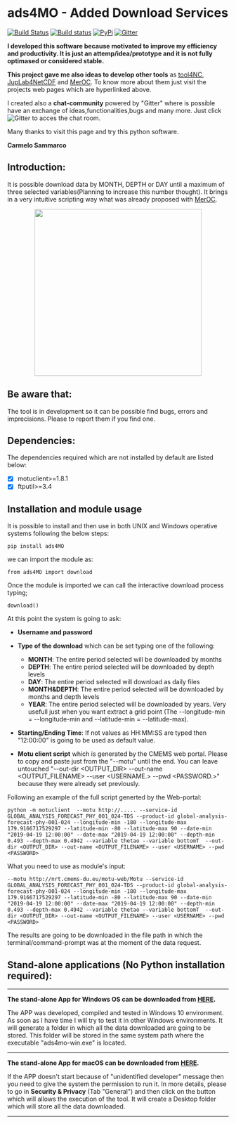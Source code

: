 
# ads4MO - Added Download Services 

[![Build Status](https://travis-ci.com/carmelosammarco/ads4mo.png)](https://travis-ci.com/carmelosammarco/ads4mo) [![Build status](https://ci.appveyor.com/api/projects/status/y4glc7d7ccjb8diq?svg=true)](https://ci.appveyor.com/project/carmelosammarco/ads4mo) [![PyPi](https://img.shields.io/badge/PyPi-Project-yellow.svg)](https://pypi.org/project/ads4MO/) [![Gitter](https://badges.gitter.im/ads4mo/community.svg)](https://gitter.im/ads4mo/community?utm_source=badge&utm_medium=badge&utm_campaign=pr-badge) 

**I developed this software because motivated to improve my efficiency and productivity. It is just an attemp/idea/prototype and it is not fully optimased or considered stable.**

**This project gave me also ideas to develop other tools** as [tool4NC](https://github.com/carmelosammarco/tool4NC), [JupLab4NetCDF](https://github.com/carmelosammarco/JupLab4NetCDF) and [MerOC](https://github.com/carmelosammarco/MerOC). To know more about them just visit the projects web pages which are hyperlinked above.

I created also a **chat-community** powered by "Gitter" where is possible have an exchange of ideas,functionalities,bugs and many more. Just click ![Gitter](https://badges.gitter.im/ads4mo/community.svg) to acces the chat room.

Many thanks to visit this page and try this python software.

**Carmelo Sammarco**

## Introduction:
It is possible download data by MONTH, DEPTH or DAY until a maximum of three selected variables(Planning to increase this number thought).
It brings in a very intuitive scripting way what was already proposed with [MerOC](https://github.com/carmelosammarco/MerOC).

<p align="center">
  <img width="" height="380" src="DATA/FILE.gif">
</p>

## Be aware that:

The tool is in development so it can be possible find bugs, errors and imprecisions. Please to report them if you find one.

## Dependencies:

The dependencies required which are not installed by default are listed below:

- [x] motuclient>=1.8.1
- [x] ftputil>=3.4

## Installation and module usage

It is possible to install and then use in both UNIX and Windows operative systems following the below steps:

```
pip install ads4MO
```
we can import the module as:

```
from ads4MO import download
```
Once the module is imported we can call the interactive download process typing;

```
download()
```

At this point the system is going to ask:

- **Username and password**

- **Type of the download** which can be set typing one of the following:

     - **MONTH**: The entire period selected will be downloaded by months
     - **DEPTH**: The entire period selected will be downloaded by depth levels
     - **DAY**: The entire period selected will download as daily files
     - **MONTH&DEPTH**: The entire period selected will be downloaded by months and depth levels
     - **YEAR**: The entire period selected will be downloaded by years. Very usefull just when you want extract a grid point (The --longitude-min = --longitude-min and --latitude-min = --latitude-max).

- **Starting/Ending Time**: If not values as HH:MM:SS are typed then "12:00:00" is going to be used as default value.

- **Motu client script** which is generated by the CMEMS web portal.
Please to copy and paste just from the "--motu" until the end. You can leave untouched   "--out-dir <OUTPUT_DIR> --out-name <OUTPUT_FILENAME> --user <USERNAME.> --pwd <PASSWORD.>" because they were already set previously.

Following an example of the full script generted by the Web-portal:

```
python -m motuclient  --motu http://..... --service-id GLOBAL_ANALYSIS_FORECAST_PHY_001_024-TDS --product-id global-analysis-forecast-phy-001-024 --longitude-min -180 --longitude-max 179.9166717529297 --latitude-min -80 --latitude-max 90 --date-min "2019-04-19 12:00:00" --date-max "2019-04-19 12:00:00" --depth-min 0.493 --depth-max 0.4942 --variable thetao --variable bottomT  --out-dir <OUTPUT_DIR> --out-name <OUTPUT_FILENAME> --user <USERNAME> --pwd <PASSWORD>
```

What you need to use as module's input:

```
--motu http://nrt.cmems-du.eu/motu-web/Motu --service-id GLOBAL_ANALYSIS_FORECAST_PHY_001_024-TDS --product-id global-analysis-forecast-phy-001-024 --longitude-min -180 --longitude-max 179.9166717529297 --latitude-min -80 --latitude-max 90 --date-min "2019-04-19 12:00:00" --date-max "2019-04-19 12:00:00" --depth-min 0.493 --depth-max 0.4942 --variable thetao --variable bottomT  --out-dir <OUTPUT_DIR> --out-name <OUTPUT_FILENAME> --user <USERNAME> --pwd <PASSWORD>
```

The results are going to be downloaded in the file path in which the terminal/command-prompt was at the moment of the data request.

## Stand-alone applications (No Python installation required):

---------

**The stand-alone App for Windows OS can be downloaded from [HERE](https://www.dropbox.com/s/e5ilv9x84m4m0gk/ads4mo-win.exe?dl=0).**

The APP was developed, compiled and tested in Windows 10 environment. As soon as I have time I will try to test it in other Windows environments. It will generate a folder  in which all the data downloaded are going to be stored. This folder will be stored in the same system path where the executable "ads4mo-win.exe" is located.

---------

**The stand-alone App for macOS can be downloaded from [HERE](https://www.dropbox.com/s/vimrdqhcri5tevm/ads4mo-macOS.zip?dl=0).**

If the APP doesn't start because of "unidentified developer" message then you need to give the system the permission to run it. In more details, please to go in **Security & Privacy** (Tab "General") and then click on the button which will allows the execution of the tool. It will create a Desktop folder  which will store all the data downloaded.

---------
